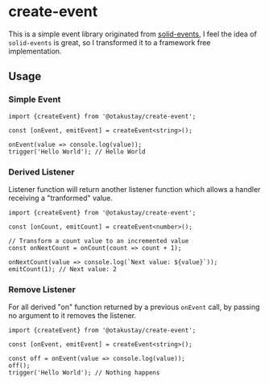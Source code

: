 # create-event

This is a simple event library originated from [solid-events](https://github.com/devagrawal09/solid-events), I feel the idea of `solid-events` is great, so I transformed it to a framework free implementation.

## Usage

### Simple Event

```tsx
import {createEvent} from '@otakustay/create-event';

const [onEvent, emitEvent] = createEvent<string>();

onEvent(value => console.log(value));
trigger('Hello World'); // Hello World
```

### Derived Listener

Listener function will return another listener function which allows a handler receiving a "tranformed" value.

```tsx
import {createEvent} from '@otakustay/create-event';

const [onCount, emitCount] = createEvent<number>();

// Transform a count value to an incremented value
const onNextCount = onCount(count => count + 1);

onNextCount(value => console.log(`Next value: ${value}`));
emitCount(1); // Next value: 2
```

### Remove Listener

For all derived "on" function returned by a previous `onEvent` call, by passing no argument to it removes the listener.

```tsx
import {createEvent} from '@otakustay/create-event';

const [onEvent, emitEvent] = createEvent<string>();

const off = onEvent(value => console.log(value));
off();
trigger('Hello World'); // Nothing happens
```
